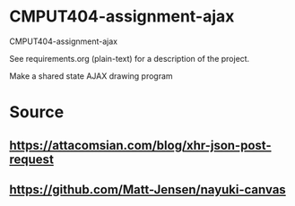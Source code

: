 CMPUT404-assignment-ajax
==============================

CMPUT404-assignment-ajax

See requirements.org (plain-text) for a description of the project.

Make a shared state AJAX drawing program

Source 
========================
## https://attacomsian.com/blog/xhr-json-post-request
## https://github.com/Matt-Jensen/nayuki-canvas


